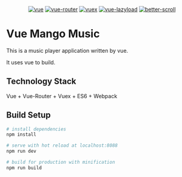 <p align="center">
  <a href="https://github.com/vuejs/vue"><img src="https://img.shields.io/badge/vue-v2.5.2-blue.svg" alt="vue"></a>
  <a href="https://github.com/vuejs/vue-router"><img src="https://img.shields.io/badge/vue--router-v3.0.1-blue.svg" alt="vue-router"></a>
  <a href="https://github.com/vuejs/vuex"><img src="https://img.shields.io/badge/vuex-v3.0.1-blue.svg" alt="vuex"></a>
  <a href="https://github.com/hilongjw/vue-lazyload"><img src="https://img.shields.io/badge/vue--lazyload-v1.1.4-blue.svg" alt="vue-lazyload"></a>
  <a href="https://github.com/ustbhuangyi/better-scroll"><img src="https://img.shields.io/badge/better--scroll-v1.6.0-yellow.svg" alt="better-scroll"></a>
</p>

# Vue Mango Music

This is a music player application written by vue.

It uses vue to build.

## Technology Stack

Vue + Vue-Router + Vuex + ES6 + Webpack

## Build Setup

``` bash
# install dependencies
npm install

# serve with hot reload at localhost:8088
npm run dev

# build for production with minification
npm run build
```
